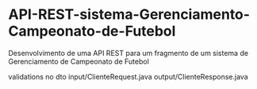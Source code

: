# API-REST-sistema-Gerenciamento-Campeonato-de-Futebol
Desenvolvimento de uma API REST para um fragmento de um sistema de Gerenciamento de Campeonato de Futebol

validations no dto
input/ClienteRequest.java
output/ClienteResponse.java
<!-- 
// usarmapping, e mapper(exemplo adapter, @component) uma dependencia externa para o dto(expor apenas algumas informações) converter dto em entidade e entidade em dto
como o modelMappwer não pertence ao spring
temos que criar uma classe para poder configurar a injeção do adapter @Bean
fica em config/ModelMapperConfig.java

bivalidation dependencia para validação tratar validation nos dtos ex.: @NotBlank 

ver jackson e swagger do spring
pasta onde fica o dto
api/dto
pastas dentro do dto
dt/input
  exemploRequest.java
dto/output
  exemploResponse.java

cache: feito a nivel de serviços
é aplicada com biblioteca, porem o spring tem uma spring-boot-start-cache
colocar @EnableCaching na Main para habiltar
no controller @cacheble(value="ListaDeCidades")// exemplo
como atualizar o cache em post colocar @CacheEvict(value = "ListaDeCidades, allEllEntries = true)
sweger
2 dependencias
-->
